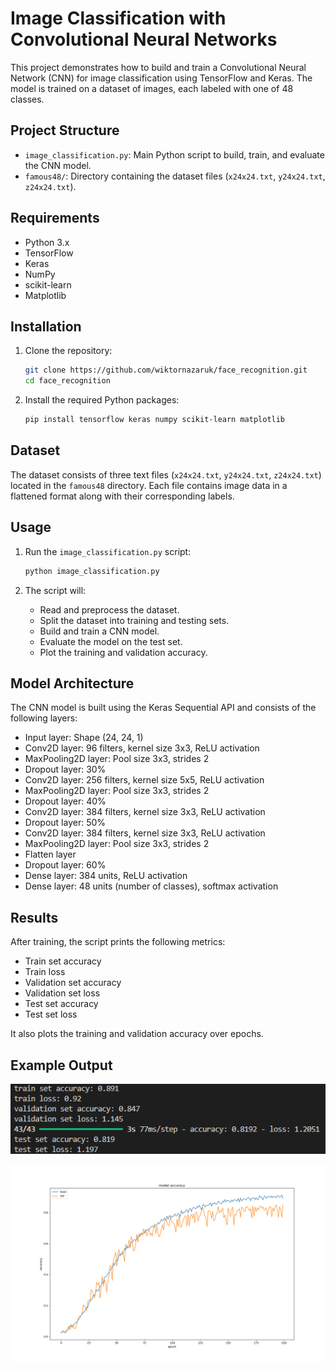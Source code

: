 # Image Classification with Convolutional Neural Networks

This project demonstrates how to build and train a Convolutional Neural Network (CNN) for image classification using TensorFlow and Keras. The model is trained on a dataset of images, each labeled with one of 48 classes.

## Project Structure

- `image_classification.py`: Main Python script to build, train, and evaluate the CNN model.
- `famous48/`: Directory containing the dataset files (`x24x24.txt`, `y24x24.txt`, `z24x24.txt`).

## Requirements

- Python 3.x
- TensorFlow
- Keras
- NumPy
- scikit-learn
- Matplotlib

## Installation

1. Clone the repository:

   ```sh
   git clone https://github.com/wiktornazaruk/face_recognition.git
   cd face_recognition
   ```

2. Install the required Python packages:
   ```sh
   pip install tensorflow keras numpy scikit-learn matplotlib
   ```

## Dataset

The dataset consists of three text files (`x24x24.txt`, `y24x24.txt`, `z24x24.txt`) located in the `famous48` directory. Each file contains image data in a flattened format along with their corresponding labels.

## Usage

1. Run the `image_classification.py` script:

   ```sh
   python image_classification.py
   ```

2. The script will:
   - Read and preprocess the dataset.
   - Split the dataset into training and testing sets.
   - Build and train a CNN model.
   - Evaluate the model on the test set.
   - Plot the training and validation accuracy.

## Model Architecture

The CNN model is built using the Keras Sequential API and consists of the following layers:

- Input layer: Shape (24, 24, 1)
- Conv2D layer: 96 filters, kernel size 3x3, ReLU activation
- MaxPooling2D layer: Pool size 3x3, strides 2
- Dropout layer: 30%
- Conv2D layer: 256 filters, kernel size 5x5, ReLU activation
- MaxPooling2D layer: Pool size 3x3, strides 2
- Dropout layer: 40%
- Conv2D layer: 384 filters, kernel size 3x3, ReLU activation
- Dropout layer: 50%
- Conv2D layer: 384 filters, kernel size 3x3, ReLU activation
- MaxPooling2D layer: Pool size 3x3, strides 2
- Flatten layer
- Dropout layer: 60%
- Dense layer: 384 units, ReLU activation
- Dense layer: 48 units (number of classes), softmax activation

## Results

After training, the script prints the following metrics:

- Train set accuracy
- Train loss
- Validation set accuracy
- Validation set loss
- Test set accuracy
- Test set loss

It also plots the training and validation accuracy over epochs.

## Example Output

![results](img/results.png)

![chart](img/chart.png)
